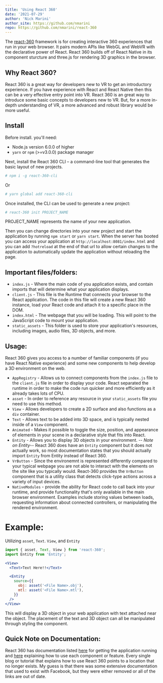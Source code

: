 ```yaml
---
title: 'Using React 360'
date: '2021-07-29'
author: 'Nick Marini'
author_site: https://github.com/nmarini
repo: https://github.com/nmarini/react-360
---
```


The [react-360](https://github.com/facebookarchive/react-360) framework is for creating interactive 360 experiences that run in your web browser. It pairs modern APIs like WebGL and WebVR with the declarative power of React. React 360 builds off of React Native in its component sturcture and three.js for rendering 3D graphics in the browser.

## Why React 360?

React 360 is a great way for developers new to VR to get an introductory experience. If you have experience with React and React Native then this can be a very effective entry point into VR. React 360 is an great way to introduce some basic concepts to developers new to VR. But, for a more in-depth understanding of VR, a more advanced and robust library would be more useful.

## Install

Before install. you'll need:

- Node.js version 6.0.0 of higher
- `yarn` or `npm` (>=v3.0.0) package manager

Next, install the React 360 CLI – a command-line tool that generates the basic layout of new projects.

```bash
# npm i -g react-360-cli
```

Or

```bash
# yarn global add react-360-cli
```

Once installed, the CLI can be used to generate a new project:

```bash
# react-360 init PROJECT_NAME
```

PROJECT_NAME represents the name of your new application.

Then you can change directories into your new project and start the application by running `npm start` or `yarn start`.
When the server has booted you can access your application at `http://localhost:8081/index.html` and you can add `?hotreload` at the end of that url to allow certain changes to the application to automatically update the application without reloading the page.

## Important files/folders:

- `index.js` - Where the main code of you application exists, and contain imports that will determine what your application displays.
- `client.js` - This file is the Runtime that connects your browser to the React application. The code in this file will create a new React 360 instance, load your React code and attach it to a specific place in the DOM.
- `index.html` - The webpage that you will be loading. This will point to the JavaScript code to mount your application.
- `static_assets` - This folder is used to store your application's resources, including images, audio files, 3D objects, and more.

## Usage:

React 360 gives you access to a number of familiar components (if you have React Native experience) and some new components to help develop a 3D environment on the web.

- `AppRegistry` - Allows us to connect components from the `index.js` file to the `client.js` file in order to display your code. React separated the runtime in order to make the code run quicker and more efficiently as it already takes lots of CPU.
- `asset` - In order to reference any resource in your `static_assets` file you need to use this method.
- `View` - Allows developers to create a 2D surface and also functions as a `div` container.
- `Text` - Allows text to be added into 3D space, and is typically nested inside of a `View` component.
- `Animated` - Makes it possible to toggle the size, position, and appearance of elements in your scene in a declarative style that fits into React.
- `Entity` - Allows you to display 3D objects in your environment.
  -- _Note on Entity_-- React 360 does have an `Entity` component but it does not actually work, so most documentation states that you should actually import `Entity` from Entity instead of React 360.
- `VrButton` - Since the environemnt is represented differently compared to your typical webpage you are not able to interact with the elements on the site like you typically would. React-360 provides the `VrButton` component that is a utility class that detects click-type actions across a variety of input devices.
- `NativeModules` - provide the ability for React code to call back into your runtime, and provide functionality that's only available in the main browser environment. Examples include storing values between loads, requesting information about connected controllers, or manipulating the rendered environment.

# Example:

Utilizing `asset`, `Text`. `View`, and `Entity`

```jsx
import { asset, Text, View } from 'react-360';
import Entity from 'Entity';
```

```jsx
<View>
  <Text>Text Here!!</Text>

  <Entity
    source={{
      obj: asset('<File Name>.obj'),
      mtl: asset('<File Name>.mtl'),
    }}
  />
</View>
```

This will display a 3D object in your web application with text attached near the object. The placement of the text and 3D object can all be manipulated through styling the component.

## Quick Note on Documentation:

React 360 has documentation listed [here](https://github.com/facebookarchive/react-360) for getting the application running and [here](https://github.com/facebookarchive/react-360/tree/master/docs) explaining how to use each component or feature. Every single blog or tutorial that explains how to use React 360 points to a location that no longer exists. My guess is that there was some extensive documentation that used to exist with Facebook, but they were either removed or all of the links are out of date.
